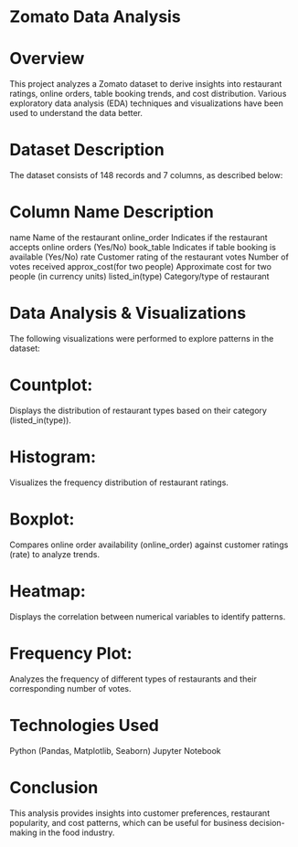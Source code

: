 # Zomato Data Analysis
# Overview
This project analyzes a Zomato dataset to derive insights into restaurant ratings, online orders, table booking trends, and cost distribution. Various exploratory data analysis (EDA) techniques and visualizations have been used to understand the data better.

# Dataset Description
The dataset consists of 148 records and 7 columns, as described below:

# Column Name	Description
name	                      Name of the restaurant
online_order	              Indicates if the restaurant accepts online orders (Yes/No)
book_table	                Indicates if table booking is available (Yes/No)
rate	                      Customer rating of the restaurant
votes	                      Number of votes received
approx_cost(for two people)	Approximate cost for two people (in currency units)
listed_in(type)	            Category/type of restaurant

# Data Analysis & Visualizations
The following visualizations were performed to explore patterns in the dataset:

# Countplot: 
Displays the distribution of restaurant types based on their category (listed_in(type)).
# Histogram: 
Visualizes the frequency distribution of restaurant ratings.
# Boxplot: 
Compares online order availability (online_order) against customer ratings (rate) to analyze trends.
# Heatmap: 
Displays the correlation between numerical variables to identify patterns.
# Frequency Plot:
Analyzes the frequency of different types of restaurants and their corresponding number of votes.


# Technologies Used
Python (Pandas, Matplotlib, Seaborn)
Jupyter Notebook

# Conclusion
This analysis provides insights into customer preferences, restaurant popularity, and cost patterns, which can be useful for business decision-making in the food industry.

